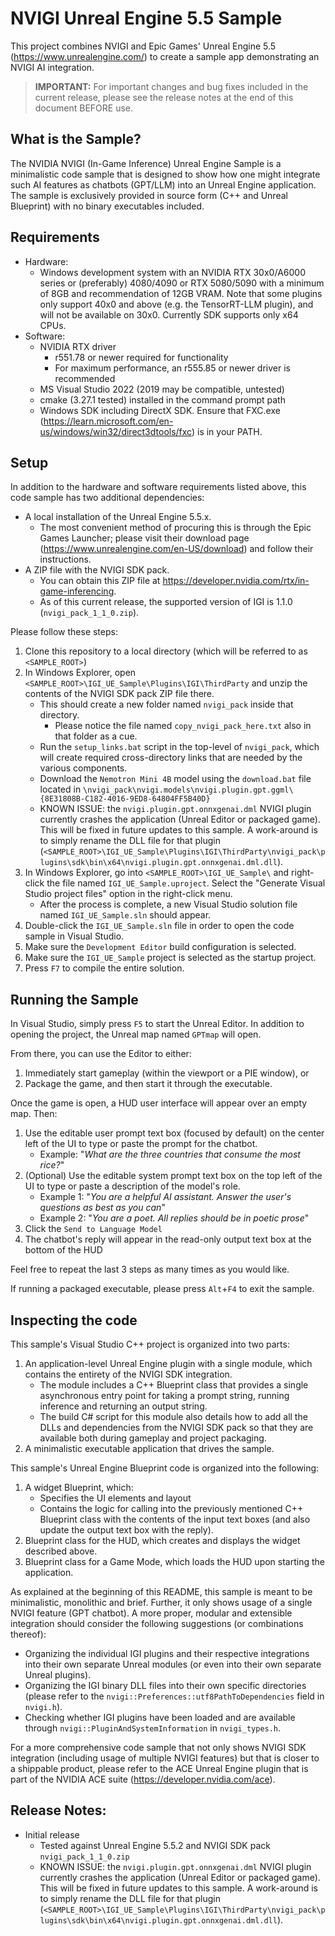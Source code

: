 # NVIGI Unreal Engine 5.5 Sample

This project combines NVIGI and Epic Games' Unreal Engine 5.5 (https://www.unrealengine.com/) to create a sample app demonstrating an NVIGI AI integration.

> **IMPORTANT:**
> For important changes and bug fixes included in the current release, please see the release notes at the end of this document BEFORE use.

## What is the Sample?

The NVIDIA NVIGI (In-Game Inference) Unreal Engine Sample is a minimalistic code sample that is designed to show how one might integrate such AI features as chatbots (GPT/LLM) into an Unreal Engine application. The sample is exclusively provided in source form (C++ and Unreal Blueprint) with no binary executables included.

## Requirements
- Hardware:
  - Windows development system with an NVIDIA RTX 30x0/A6000 series or (preferably) 4080/4090 or RTX 5080/5090 with a minimum of 8GB and recommendation of 12GB VRAM.  Note that some plugins only support 40x0 and above (e.g. the TensorRT-LLM plugin), and will not be available on 30x0. Currently SDK supports only x64 CPUs.
- Software:
  - NVIDIA RTX driver
    - r551.78 or newer required for functionality 
    - For maximum performance, an r555.85 or newer driver is recommended
  - MS Visual Studio 2022 (2019 may be compatible, untested)
  - cmake (3.27.1 tested) installed in the command prompt path
  - Windows SDK including DirectX SDK.  Ensure that FXC.exe (https://learn.microsoft.com/en-us/windows/win32/direct3dtools/fxc) is in your PATH.

## Setup

In addition to the hardware and software requirements listed above, this code sample has two additional dependencies:
- A local installation of the Unreal Engine 5.5.x.
    - The most convenient method of procuring this is through the Epic Games Launcher; please visit their download page (https://www.unrealengine.com/en-US/download) and follow their instructions.
- A ZIP file with the NVIGI SDK pack.
    - You can obtain this ZIP file at https://developer.nvidia.com/rtx/in-game-inferencing.
    - As of this current release, the supported version of IGI is 1.1.0 (`nvigi_pack_1_1_0.zip`).

Please follow these steps:
1. Clone this repository to a local directory (which will be referred to as `<SAMPLE_ROOT>`)
2. In Windows Explorer, open `<SAMPLE_ROOT>\IGI_UE_Sample\Plugins\IGI\ThirdParty` and unzip the contents of the NVIGI SDK pack ZIP file there.
    - This should create a new folder named `nvigi_pack` inside that directory.
        - Please notice the file named `copy_nvigi_pack_here.txt` also in that folder as a cue.
    - Run the `setup_links.bat` script in the top-level of `nvigi_pack`, which will create required cross-directory links that are needed by the various components.
    - Download the `Nemotron Mini 4B` model using the `download.bat` file located in `\nvigi_pack\nvigi.models\nvigi.plugin.gpt.ggml\{8E31808B-C182-4016-9ED8-64804FF5B40D}`
    - KNOWN ISSUE: the `nvigi.plugin.gpt.onnxgenai.dml` NVIGI plugin currently crashes the application (Unreal Editor or packaged game). This will be fixed in future updates to this sample. A work-around is to simply rename the DLL file for that plugin (`<SAMPLE_ROOT>\IGI_UE_Sample\Plugins\IGI\ThirdParty\nvigi_pack\plugins\sdk\bin\x64\nvigi.plugin.gpt.onnxgenai.dml.dll`).
3. In Windows Explorer, go into `<SAMPLE_ROOT>\IGI_UE_Sample\` and right-click the file named `IGI_UE_Sample.uproject`. Select the "Generate Visual Studio project files" option in the right-click menu.
    - After the process is complete, a new Visual Studio solution file named `IGI_UE_Sample.sln` should appear.
4. Double-click the `IGI_UE_Sample.sln` file in order to open the code sample in Visual Studio.
5. Make sure the `Development Editor` build configuration is selected.
6. Make sure the `IGI_UE_Sample` project is selected as the startup project.
7. Press `F7` to compile the entire solution.

## Running the Sample

In Visual Studio, simply press `F5` to start the Unreal Editor. In addition to opening the project, the Unreal map named `GPTmap` will open.

From there, you can use the Editor to either:
1. Immediately start gameplay (within the viewport or a PIE window), or
2. Package the game, and then start it through the executable.

Once the game is open, a HUD user interface will appear over an empty map. Then:
1. Use the editable user prompt text box (focused by default) on the center left of the UI to type or paste the prompt for the chatbot.
    - Example: "_What are the three countries that consume the most rice?_"
2. (Optional) Use the editable system prompt text box on the top left of the UI to type or paste a description of the model's role.
    - Example 1: "_You are a helpful AI assistant. Answer the user's questions as best as you can_"
    - Example 2: "_You are a poet. All replies should be in poetic prose_"
3. Click the `Send to Language Model`
4. The chatbot's reply will appear in the read-only output text box at the bottom of the HUD

Feel free to repeat the last 3 steps as many times as you would like.

If running a packaged executable, please press `Alt`+`F4` to exit the sample.

## Inspecting the code

This sample's Visual Studio C++ project is organized into two parts:
1. An application-level Unreal Engine plugin with a single module, which contains the entirety of the NVIGI SDK integration.
    - The module includes a C++ Blueprint class that provides a single asynchronous entry point for taking a prompt string, running inference and returning an output string.
    - The build C# script for this module also details how to add all the DLLs and dependencies from the NVIGI SDK pack so that they are available both during gameplay and project packaging.
2. A minimalistic executable application that drives the sample.

This sample's Unreal Engine Blueprint code is organized into the following:
1. A widget Blueprint, which:
    - Specifies the UI elements and layout
    - Contains the logic for calling into the previously mentioned C++ Blueprint class with the contents of the input text boxes (and also update the output text box with the reply).
2. Blueprint class for the HUD, which creates and displays the widget described above.
3. Blueprint class for a Game Mode, which loads the HUD upon starting the application.

As explained at the beginning of this README, this sample is meant to be minimalistic, monolithic and brief. Further, it only shows usage of a single NVIGI feature (GPT chatbot). A more proper, modular and extensible integration should consider the following suggestions (or combinations thereof):
- Organizing the individual IGI plugins and their respective integrations into their own separate Unreal modules (or even into their own separate Unreal plugins).
- Organizing the IGI binary DLL files into their own specific directories (please refer to the `nvigi::Preferences::utf8PathToDependencies` field in `nvigi.h`).
- Checking whether IGI plugins have been loaded and are available through `nvigi::PluginAndSystemInformation` in `nvigi_types.h`.

For a more comprehensive code sample that not only shows NVIGI SDK integration (including usage of multiple NVIGI features) but that is closer to a shippable product, please refer to the ACE Unreal Engine plugin that is part of the NVIDIA ACE suite (https://developer.nvidia.com/ace).

## Release Notes:
- Initial release
    - Tested against Unreal Engine 5.5.2 and NVIGI SDK pack `nvigi_pack_1_1_0.zip`
    - KNOWN ISSUE: the `nvigi.plugin.gpt.onnxgenai.dml` NVIGI plugin currently crashes the application (Unreal Editor or packaged game). This will be fixed in future updates to this sample. A work-around is to simply rename the DLL file for that plugin (`<SAMPLE_ROOT>\IGI_UE_Sample\Plugins\IGI\ThirdParty\nvigi_pack\plugins\sdk\bin\x64\nvigi.plugin.gpt.onnxgenai.dml.dll`).
